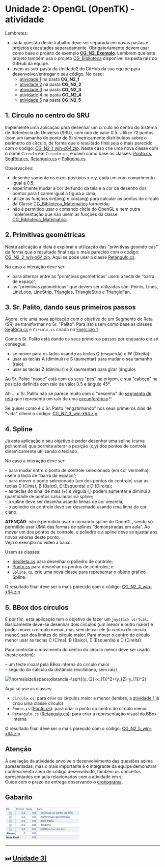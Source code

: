 [CG_Biblioteca]:            ../../CG_Biblioteca/              "CG_Biblioteca"  
[CG_Biblioteca_Matematica]: ../../CG_Biblioteca/Matematica.cs "CG_Biblioteca_Matematica"  
[CG_N2_Exemplo]:            ../CG_N2_Exemplo/              "CG_N2_Exemplo"  

# Unidade 2: OpenGL (OpenTK) - atividade  

Lembretes:

- cada questão deste trabalho deve ser separada em novas pastas e projetos executados separadamente. Obrigatoriamente devem usar como base o projeto de exemplo **[CG_N2_Exemplo]**. Lembrem que este projeto também usa o projeto [CG_Biblioteca] disponível na pasta raiz do GitHub da equipe.
- usem as sub-pasta da Unidade2 do GitHub da sua equipe para desenvolver/entregar o seu código. No caso:
  - [atividade 1](#1-círculo-no-centro-do-sru) na pasta **CG_N2_1**  
  - [atividade 2](#2-primitivas-geométricas) na pasta **CG_N2_2**  
  - [atividade 3](#3-sr-palito-dando-seus-primeiros-passos) na pasta **CG_N2_3**  
  - [atividade 4](#4-spline) na pasta **CG_N2_4**  
  - [atividade 5](#5-bbox-dos-círculos) na pasta **CG_N2_5**  

## 1. Círculo no centro do SRU  

Implemente uma aplicação para desenhar um círculo no centro do Sistema de Referência do Universo (SRU), com raio de valor 0.5. Utilize 72 pontos (com um tamanho do ponto de 5) simetricamente distribuídos sobre o perímetro do círculo, de forma que o resultado final seja o mais parecido com o código: [CG_N2_1_win-x64.zip](./CG_N2_1_win-x64.zip "CG_N2_1_win-x64.zip"). Neste caso crie uma nova classe com o nome ```Circulo``` em ```Circulo.cs```, e usem como base as classes: [Ponto.cs](../CG_N2_Exemplo/Ponto.cs), [SegReta.cs](../CG_N2_Exemplo/SegReta.cs), [Retangulo.cs](../CG_N2_Exemplo/Retangulo.cs) e [Poligono.cs](../CG_N2_Exemplo/Poligono.cs).  

Observações:  

- desenhe somente os eixos positivos x e y, cada um com comprimento igual a 0.5;  
- experimente mudar a cor de fundo da tela e a cor de desenho dos pontos para ficarem igual a figura a cima;  
- utilize as funções sin(ang) e cos(ang) para calcular os pontos do círculo da Classe [CG_Biblioteca_Matematica] fornecida;  
- não é permitido usar o comando circle do OpenGL e nem outra implementação que não usem as funções da classe [CG_Biblioteca_Matematica].  

## 2. Primitivas geométricas  

Nesta aplicação a ideia é explorar a utilização das “primitivas geométricas” de forma que o resultado final seja o mais parecido com o código: [CG_N2_2_win-x64.zip](./CG_N2_2_win-x64.zip "CG_N2_2_win-x64.zip"). Aqui se pode usar a classe [Retangulo.cs](../CG_N2_Exemplo/Retangulo.cs).  

No caso a interação deve ser:  

- para alternar entre as “primitivas geométricas” usem a tecla de “barra de espaço”;  
- as “primitivas geométricas” que devem ser utilizadas são: Points, Lines, LineLoop, LineStrip, Triangles, TriangleStrip e TriangleFan.  

## 3. Sr. Palito, dando seus primeiros passos  

Agora, crie uma nova aplicação com o objetivo de um Segmento de Reta (SR) se transformar no Sr. "Palito". Para isto usem como base as classes [SegReta.cs](../CG_N2_Exemplo/SegReta.cs "SegReta.cs") e ```Circulo.cs``` criada no [Exercício 1](#1-círculo-no-centro-do-sru "Exercício 1").

Como o Sr. Palito está dando os seus primeiros passos por enquanto ele só consegue:  

- se mover para os lados usando as teclas Q (esquerda) e W (Direita);
- usar as teclas A (diminuir) e S (aumentar) para mudar o seu tamanho (raio);  
- usar as teclas Z (diminuir) e X (aumentar) para girar (ângulo).  

Ao Sr. Palito "nasce" está com os seus "pés" na origem, e sua "cabeça" na posição definida com raio de valor 0.5 e ângulo 45º.  

Ah ... o Sr. Palito não se parece muito com o "desenho" do [segmento de reta](../CG_N2_Exemplo/SegReta.cs) que representa um raio de uma [circunferência](#1-círculo-no-centro-do-sru) !!  

Se quiser como é o Sr. Palito "engatinhando" nos seus primeiros dias de "vida" olhem o código: [CG_N2_3_win-x64.zip](./CG_N2_3_win-x64.zip "CG_N2_3_win-x64.zip").

## 4. Spline  

Já esta aplicação o seu objetivo é poder desenhar uma spline (curva polinomial) que permita alterar a posição (x,y) dos pontos de controle dinamicamente utilizando o teclado.  

No caso a interação deve ser:  

– para mudar entre o ponto de controle selecionado (em cor vermelha) usem a tecla de “barra de espaço”;  
– para mover o ponto selecionado (um dos pontos de controle) usar as teclas C (Cima), B (Baixo), E (Esquerda) e D (Direita);  
– as teclas do sinal de mais (+) e vírgula (,) podem aumentar e diminui a quantidade de pontos calculados na spline;  
– a spline deve ser desenha usando linhas de cor amarela;  
– o poliedro de controle deve ser desenhado usando uma linha de cor ciano.  
<!-- – ao pressionar a tecla R os pontos de controle devem voltar aos valores iniciais;   -->

**ATENÇÃO**: não é permitido usar o comando spline do OpenGL, sendo só permitido usar UMA das formas de splines “demonstradas em aula”. Ao mover um dos pontos de controle, o poliedro e a spline deve se ajustar aos novos valores deste ponto.  
Veja o exemplo no vídeo a baixo.  

Usem as classes:

- [SegReta.cs](../CG_N2_Exemplo/SegReta.cs "SegReta.cs") para desenhar o poliedro de controle;  
- [Ponto.cs](../CG_N2_Exemplo/Ponto.cs "Ponto.cs") para desenhar os pontos de controles; e  
- ```Spline.cs```, crie uma nova classe para representar o objeto gráfico Spline.  

O resultado final deve ser o mais parecido com o código: [CG_N2_4_win-x64.zip](./CG_N2_4_win-x64.zip "CG_N2_4_win-x64.zip")  

## 5. BBox dos círculos

E por fim, esta aplicação tem o objetivo de fazer um ```joystick virtual```. Basicamente deve-se desenhar dois círculos (um menor e outro maior) e poder mover o círculo menor, mas sem deixar ele (o centro do círculo menor) sair dos limites do círculo maior. Para mover o centro do círculo menor usar as teclas C (Cima), B (Baixo), E (Esquerda) e D (Direita).  

Para controlar o movimento do centro do círculo menor deve ser usado (neste ordem):  

– um teste inicial pela BBox interna do círculo maior  
– seguido do cálculo da distância (euclidiana, sem raiz)  

  ![\normalsize&space;distancia=\sqrt{(x_{2}-x_{1})^2+(y_{2}-y_{1})^2}](https://latex.codecogs.com/svg.latex?\normalsize&space;distancia=\sqrt{(x_{2}-x_{1})^2+(y_{2}-y_{1})^2})  

Aqui só use as classes:

- ```Circulo.cs```: para criar os círculos maior e menor (lembre, a [atividade 1](#1-círculo-no-centro-do-sru) já criou uma classe círculo)  
- ```Ponto.cs``` ([Ponto.cs](../CG_N2_Exemplo/Ponto.cs)): para criar o ponto do centro do círculo menor  
- ```Retangulo.cs``` ([Retangulo.cs](../CG_N2_Exemplo/Retangulo.cs)): para criar a representação visual da BBox interna  

O resultado final deve ser o mais parecido com o código: [CG_N2_5_win-x64.zip](./CG_N2_5_win-x64.zip "CG_N2_5_win-x64.zip")  

## Atenção

A avaliação da atividade envolve o desenvolvimento das questões acima apresentadas, mas o mais importante é o integrante da equipe demonstrar conhecimento além do código desenvolvido, também os conceitos apresentados em aula relacionados com a atividade em si.  
Cuide com o prazo de entrega observando o [cronograma](../../cronograma.md).

## Gabarito

![Gabarito](atividade2Gabarito.png "Gabarito")  

----------

## ⏭ [Unidade 3)](../Unidade3/README.md "Unidade 3")  
